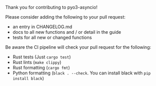 Thank you for contributing to pyo3-asyncio!

Please consider adding the following to your pull request:
 - an entry in CHANGELOG.md
 - docs to all new functions and / or detail in the guide
 - tests for all new or changed functions

Be aware the CI pipeline will check your pull request for the following:
 - Rust tests (Just `cargo test`)
 - Rust lints (`make clippy`)
 - Rust formatting (`cargo fmt`)
 - Python formatting (`black . --check`. You can install black with `pip install black`)
